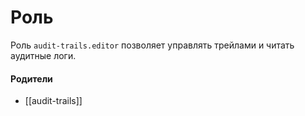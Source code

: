 # Роль

Роль `audit-trails.editor` позволяет управлять трейлами и читать аудитные логи.


#### Родители

- [[audit-trails]]
